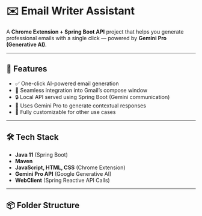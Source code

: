 # ✉️ Email Writer Assistant

A **Chrome Extension + Spring Boot API** project that helps you generate professional emails with a single click — powered by **Gemini Pro (Generative AI)**.

---

## 🚀 Features

- ✅ One-click AI-powered email generation
- 💼 Seamless integration into Gmail’s compose window
- 🔒 Local API served using Spring Boot (Gemini communication)
- 🧠 Uses Gemini Pro to generate contextual responses
- 🧩 Fully customizable for other use cases

---

## 🛠️ Tech Stack

- **Java 11** (Spring Boot)
- **Maven**
- **JavaScript, HTML, CSS** (Chrome Extension)
- **Gemini Pro API** (Google Generative AI)
- **WebClient** (Spring Reactive API Calls)

---

## 📦 Folder Structure

